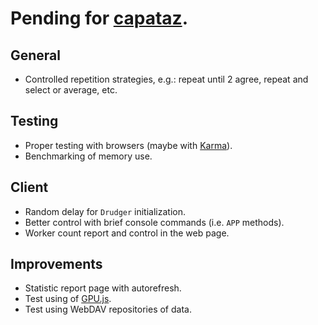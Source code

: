 # Pending for [capataz](https://github.com/LeonardoVal/capataz.js).

## General

+ Controlled repetition strategies, e.g.: repeat until 2 agree, repeat and select or average, etc.

## Testing

+ Proper testing with browsers (maybe with [Karma](https://karma-runner.github.io/1.0/index.html)).
+ Benchmarking of memory use.

## Client

+ Random delay for `Drudger` initialization.
+ Better control with brief console commands (i.e. `APP` methods).
+ Worker count report and control in the web page.

## Improvements

+ Statistic report page with autorefresh.
+ Test using of [GPU.js](http://gpu.rocks/).
+ Test using WebDAV repositories of data.
